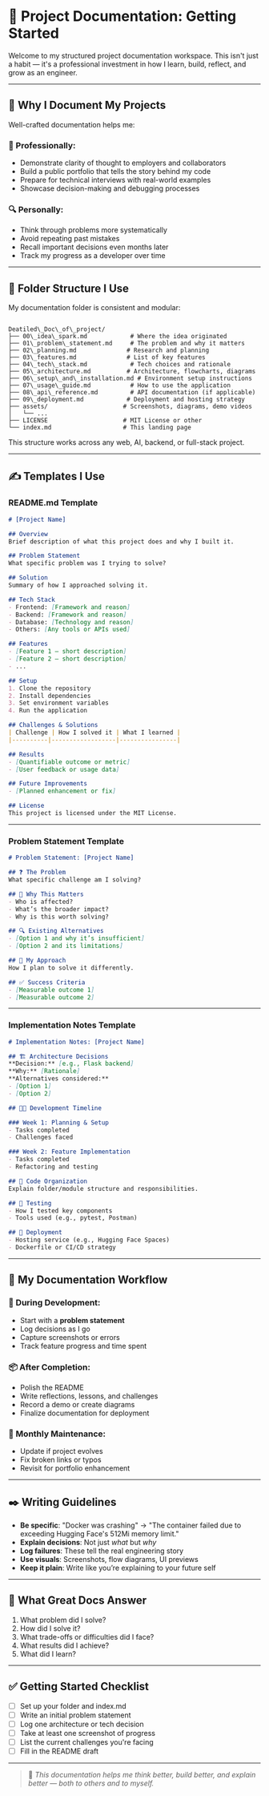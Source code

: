 # 📘 Project Documentation: Getting Started

Welcome to my structured project documentation workspace. This isn't just a habit — it's a professional investment in how I learn, build, reflect, and grow as an engineer.

---

## 🧠 Why I Document My Projects

Well-crafted documentation helps me:

### 💼 Professionally:
- Demonstrate clarity of thought to employers and collaborators
- Build a public portfolio that tells the story behind my code
- Prepare for technical interviews with real-world examples
- Showcase decision-making and debugging processes

### 🔍 Personally:
- Think through problems more systematically
- Avoid repeating past mistakes
- Recall important decisions even months later
- Track my progress as a developer over time

---

## 📂 Folder Structure I Use

My documentation folder is consistent and modular:

```

Deatiled\_Doc\_of\_project/
├── 00\_idea\_spark.md            # Where the idea originated
├── 01\_problem\_statement.md     # The problem and why it matters
├── 02\_planning.md              # Research and planning
├── 03\_features.md              # List of key features
├── 04\_tech\_stack.md            # Tech choices and rationale
├── 05\_architecture.md          # Architecture, flowcharts, diagrams
├── 06\_setup\_and\_installation.md # Environment setup instructions
├── 07\_usage\_guide.md           # How to use the application
├── 08\_api\_reference.md         # API documentation (if applicable)
├── 09\_deployment.md            # Deployment and hosting strategy
├── assets/                     # Screenshots, diagrams, demo videos
│   └── ...
├── LICENSE                     # MIT License or other
└── index.md                    # This landing page

```

This structure works across any web, AI, backend, or full-stack project.

---

## ✍️ Templates I Use

### README.md Template

```markdown
# [Project Name]

## Overview
Brief description of what this project does and why I built it.

## Problem Statement
What specific problem was I trying to solve?

## Solution
Summary of how I approached solving it.

## Tech Stack
- Frontend: [Framework and reason]
- Backend: [Framework and reason]
- Database: [Technology and reason]
- Others: [Any tools or APIs used]

## Features
- [Feature 1 – short description]
- [Feature 2 – short description]
- ...

## Setup
1. Clone the repository
2. Install dependencies
3. Set environment variables
4. Run the application

## Challenges & Solutions
| Challenge | How I solved it | What I learned |
|----------|------------------|----------------|

## Results
- [Quantifiable outcome or metric]
- [User feedback or usage data]

## Future Improvements
- [Planned enhancement or fix]

## License
This project is licensed under the MIT License.
```

---

### Problem Statement Template

```markdown
# Problem Statement: [Project Name]

## ❓ The Problem
What specific challenge am I solving?

## 🎯 Why This Matters
- Who is affected?
- What’s the broader impact?
- Why is this worth solving?

## 🔍 Existing Alternatives
- [Option 1 and why it’s insufficient]
- [Option 2 and its limitations]

## 🚀 My Approach
How I plan to solve it differently.

## ✅ Success Criteria
- [Measurable outcome 1]
- [Measurable outcome 2]
```

---

### Implementation Notes Template

```markdown
# Implementation Notes: [Project Name]

## 🏗️ Architecture Decisions
**Decision:** [e.g., Flask backend]  
**Why:** [Rationale]  
**Alternatives considered:**  
- [Option 1]
- [Option 2]

## 👨‍💻 Development Timeline

### Week 1: Planning & Setup
- Tasks completed
- Challenges faced

### Week 2: Feature Implementation
- Tasks completed
- Refactoring and testing

## 📁 Code Organization
Explain folder/module structure and responsibilities.

## 🧪 Testing
- How I tested key components
- Tools used (e.g., pytest, Postman)

## 🚀 Deployment
- Hosting service (e.g., Hugging Face Spaces)
- Dockerfile or CI/CD strategy
```

---

## 🧵 My Documentation Workflow

### 🔧 During Development:

- Start with a **problem statement**
- Log decisions as I go
- Capture screenshots or errors
- Track feature progress and time spent

### 📦 After Completion:

- Polish the README
- Write reflections, lessons, and challenges
- Record a demo or create diagrams
- Finalize documentation for deployment

### 🔁 Monthly Maintenance:

- Update if project evolves
- Fix broken links or typos
- Revisit for portfolio enhancement

---

## ✒️ Writing Guidelines

- **Be specific**: "Docker was crashing" → "The container failed due to exceeding Hugging Face's 512Mi memory limit."
- **Explain decisions**: Not just *what* but *why*
- **Log failures**: These tell the real engineering story
- **Use visuals**: Screenshots, flow diagrams, UI previews
- **Keep it plain**: Write like you’re explaining to your future self

---

## 🎯 What Great Docs Answer

1. What problem did I solve?
2. How did I solve it?
3. What trade-offs or difficulties did I face?
4. What results did I achieve?
5. What did I learn?

---

## ✅ Getting Started Checklist

- [ ] Set up your folder and index.md
- [ ] Write an initial problem statement
- [ ] Log one architecture or tech decision
- [ ] Take at least one screenshot of progress
- [ ] List the current challenges you're facing
- [ ] Fill in the README draft

---

> 📌 *This documentation helps me think better, build better, and explain better — both to others and to myself.*

